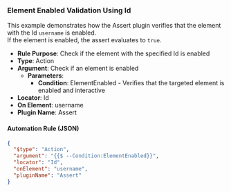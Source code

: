 ### Element Enabled Validation Using Id

This example demonstrates how the Assert plugin verifies that the element with the Id `username` is enabled.  
If the element is enabled, the assert evaluates to `true`.

- **Rule Purpose**: Check if the element with the specified Id is enabled  
- **Type**: Action  
- **Argument**: Check if an element is enabled  
  - **Parameters**:  
    - **Condition**: ElementEnabled - Verifies that the targeted element is enabled and interactive  
- **Locator**: Id  
- **On Element**: username  
- **Plugin Name**: Assert  

#### Automation Rule (JSON)

```json
{
  "$type": "Action",
  "argument": "{{$ --Condition:ElementEnabled}}",
  "locator": "Id",
  "onElement": "username",
  "pluginName": "Assert"
}
```
